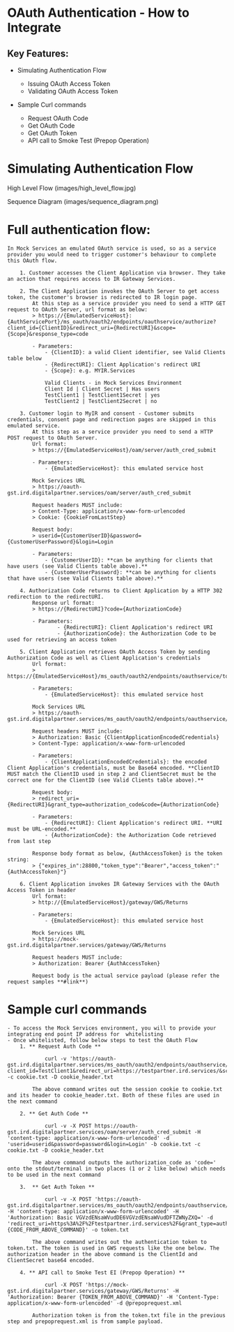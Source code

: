 OAuth Authentication - How to Integrate
=======================================

Key Features:
-------------

- Simulating Authentication Flow
    - Issuing OAuth Access Token
    - Validating OAuth Access Token

- Sample Curl commands
	- Request OAuth Code
	- Get OAuth Code
	- Get OAuth Token 
	- API call to Smoke Test (Prepop Operation) 

# Simulating Authentication Flow
	
High Level Flow
(images/high_level_flow.jpg)
	
Sequence Diagram
(images/sequence_diagram.png)

# Full authentication flow: 
	
	In Mock Services an emulated OAuth service is used, so as a service provider you would need to trigger customer's behaviour to complete this OAuth flow.
	
        1. Customer accesses the Client Application via browser. They take an action that requires access to IR Gateway Services.
		
        2. The Client Application invokes the OAuth Server to get access token, the customer's browser is redirected to IR login page.
            At this step as a service provider you need to send a HTTP GET request to OAuth Server, url format as below:
            > https://{EmulatedServiceHost}:{AuthServicePort}/ms_oauth/oauth2/endpoints/oauthservice/authorize?client_id={ClientID}&redirect_uri={RedirectURI}&scope={Scope}&response_type=code
       
            - Parameters:
                - {ClientID}: a valid Client identifier, see Valid Clients table below
                - {RedirectURI}: Client Application's redirect URI
                - {Scope}: e.g. MYIR.Services
				
				Valid Clients - in Mock Services Environment
				Client Id | Client Secret | Has users
				TestClient1 | TestClient1Secret | yes
				TestClient2 | TestClient2Secret | no				
				
        3. Customer login to MyIR and consent - Customer submits credentials, consent page and redirection pages are skipped in this emulated service.
            At this step as a service provider you need to send a HTTP POST request to OAuth Server.
            Url format:
			> https://{EmulatedServiceHost}/oam/server/auth_cred_submit
			
			- Parameters:
                - {EmulatedServiceHost}: this emulated service host

			Mock Services URL
            > https://oauth-gst.ird.digitalpartner.services/oam/server/auth_cred_submit
            
            Request headers MUST include:
            > Content-Type: application/x-www-form-urlencoded
            > Cookie: {CookieFromLastStep}
            
            Request body: 
            > userid={CustomerUserID}&password={CustomerUserPassword}&login=Login

            - Parameters:
                - {CustomerUserID}: **can be anything for clients that have users (see Valid Clients table above).**
                - {CustomerUserPassword}: **can be anything for clients that have users (see Valid Clients table above).**
				
        4. Authorization Code returns to Client Application by a HTTP 302 redirection to the redirectURI.
            Response url format:
            > https://{RedirectURI}?code={AuthorizationCode}

            - Parameters:
                    - {RedirectURI}: Client Application's redirect URI
                    - {AuthorizationCode}: the Authorization Code to be used for retrieving an access token
					
        5. Client Application retrieves OAuth Access Token by sending Authorization Code as well as Client Application's credentials
            Url format:
            > https://{EmulatedServiceHost}/ms_oauth/oauth2/endpoints/oauthservice/tokens
			
			- Parameters:
                - {EmulatedServiceHost}: this emulated service host
			
			Mock Services URL
			> https://oauth-gst.ird.digitalpartner.services/ms_oauth/oauth2/endpoints/oauthservice/tokens

            Request headers MUST include:
            > Authorization: Basic {ClientApplicationEncodedCredentials}
            > Content-Type: application/x-www-form-urlencoded 

            - Parameters:
                - {ClientApplicationEncodedCredentials}: the encoded Client Application's credentials, must be Base64 encoded. **ClientID MUST match the ClientID used in step 2 and ClientSecret must be the correct one for the ClientID (see Valid Clients table above).**

            Request body:
            > redirect_uri={RedirectURI}&grant_type=authorization_code&code={AuthorizationCode}

            - Parameters:
                - {RedirectURI}: Client Application's redirect URI. **URI must be URL-encoded.**
                - {AuthorizationCode}: the Authorization Code retrieved from last step
                
            Response body format as below, {AuthAccessToken} is the token string:
            > {"expires_in":28800,"token_type":"Bearer","access_token":"{AuthAccessToken}"}
            
        6. Client Application invokes IR Gateway Services with the OAuth Access Token in header
            Url format:
            > http://{EmulatedServiceHost}/gateway/GWS/Returns
			
			- Parameters:
                - {EmulatedServiceHost}: this emulated service host
			
			Mock Services URL
			> https://mock-gst.ird.digitalpartner.services/gateway/GWS/Returns
            
            Request headers MUST include:
            > Authorization: Bearer {AuthAccessToken}
            
            Request body is the actual service payload (please refer the request samples **#link**)
			
			
# Sample curl commands 

	- To access the Mock Services environment, you will to provide your integrating end point IP address for  whitelisting
	- Once whitelisted, follow below steps to test the OAuth Flow
		1. ** Request Auth Code **
		
				curl -v 'https://oauth-gst.ird.digitalpartner.services/ms_oauth/oauth2/endpoints/oauthservice/authorize?client_id=TestClient1&redirect_uri=https://testpartner.ird.services/&scope=MYIR.Services&response_type=code' -c cookie.txt -D cookie_header.txt
				
			The above command writes out the session cookie to cookie.txt and its header to cookie_header.txt. Both of these files are used in the next command
			
        2. ** Get Auth Code **
		
				curl -v -X POST https://oauth-gst.ird.digitalpartner.services/oam/server/auth_cred_submit -H 'content-type: application/x-www-form-urlencoded' -d 'userid=userid&password=password&login=Login' -b cookie.txt -c cookie.txt -D cookie_header.txt
			
			The above command outputs the authorization_code as 'code=' onto the stdout/terminal in two places (1 or 2 like below) which needs to be used in the next command
			
		3.  ** Get Auth Token **
		
				curl -v -X POST 'https://oauth-gst.ird.digitalpartner.services/ms_oauth/oauth2/endpoints/oauthservice/tokens' -H 'content-type: application/x-www-form-urlencoded' -H 'Authorization: Basic VGVzdENsaWVudDE6VGVzdENsaWVudDFTZWNyZXQ=' -d 'redirect_uri=https%3A%2F%2Ftestpartner.ird.services%2F&grant_type=authorization_code&code={CODE_FROM_ABOVE_COMMAND}' -o token.txt
				
			The above command writes out the authentication token to token.txt. The token is used in GWS requests like the one below. The authorization header in the above command is the ClientId and ClientSecret base64 encoded.
			
		4. ** API call to Smoke Test EI (Prepop Operation) **
		
				curl -X POST 'https://mock-gst.ird.digitalpartner.services/gateway/GWS/Returns' -H 'Authorization: Bearer {TOKEN_FROM_ABOVE_COMMAND}' -H 'Content-Type: application/x-www-form-urlencoded' -d @prepoprequest.xml
				
			Authorization token is from the token.txt file in the previous step and prepoprequest.xml is from sample payload.
